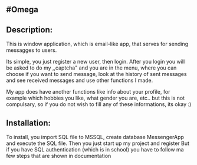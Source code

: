 #Omega
--
Description:
--
This is window application, which is email-like app, that serves for sending messagges to users.

Its simple, you just register a new user, then login. After you login you will be asked to do my ,,captcha" and you are in the menu, where 
you can choose if you want to send message, look at the history of sent messages and see received messages and use other functions I made.

My app does have another functions like info about your profile, for example which hobbies you like, what gender you are, etc.. but this is not compulsary,
so if you do not wish to fill any of these informations, its okay :)

Installation:
--
To install, you import SQL file to MSSQL, create database MessengerApp and execute the SQL file. Then you just start up my project and register
But if you have SQL authentication (which is in school) you have to follow ma few steps that are shown in documentation
